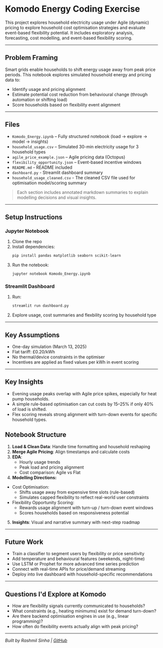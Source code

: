 
# Komodo Energy Coding Exercise

This project explores household electricity usage under Agile (dynamic) pricing to explore household cost optimisation strategies and evaluate event-based flexibility potential. It includes exploratory analysis, forecasting, cost modelling, and event-based flexibility scoring.

---

## Problem Framing

Smart grids enable households to shift energy usage away from peak price periods. This notebook explores simulated household energy and pricing data to:
- Identify usage and pricing alignment
- Estimate potential cost reduction from behavioural change (through automation or shifting load)
- Score households based on flexibility event alignment

---

## Files

- `Komodo_Energy.ipynb` – Fully structured notebook (load → explore → model → insights)
- `household_usage.csv` – Simulated 30-min electricity usage for 3 household types
- `agile_price_example.json` – Agile pricing data (Octopus)
- `flexibility_opportunity.json` – Event-based incentive windows
- `README.md` - README included
- `dashboard.py` - Streamlit dashboard summary
- `household_usage_cleaned.csv` - The cleaned CSV file used for optimisation model/scoring summary

> Each section includes annotated markdown summaries to explain modelling decisions and visual insights.

---

## Setup Instructions

### Jupyter Notebook
1. Clone the repo  
2. Install dependencies:  
   ```bash
   pip install pandas matplotlib seaborn scikit-learn
   ```
3. Run the notebook:  
   ```bash
   jupyter notebook Komodo_Energy.ipynb
   ```

### Streamlit Dashboard
1. Run:
   ```bash
   streamlit run dashboard.py
   ```
2. Explore usage, cost summaries and flexbility scoring by household type

---

## Key Assumptions

- One-day simulation (March 13, 2025)
- Flat tariff: £0.20/kWh
- No thermal/device constraints in the optimiser
- Incentives are applied as fixed values per kWh in event scoring

---

## Key Insights

- Evening usage peaks overlap with Agile price spikes, especially for heat pump households.
- A simple rule-based optimisation can cut costs by 15–25% if only 40% of load is shifted.
- Flex scoring reveals strong alignment with turn-down events for specific household types.

## Notebook Structure

1. **Load & Clean Data**: Handle time formatting and household reshaping
2. **Merge Agile Pricing**: Align timestamps and calculate costs
3. **EDA**:
   - Hourly usage trends
   - Peak load and pricing alignment
   - Cost comparison: Agile vs Flat
4. **Modelling Directions:**
- Cost Optimisation:
  - Shifts usage away from expensive time slots (rule-based)
  - Simulates capped flexibility to reflect real-world user constraints
- Flexibility Opportunity Scoring:
  - Rewards usage alignment with turn-up / turn-down event windows
  - Scores households based on responsiveness potential
5. **Insights**: Visual and narrative summary with next-step roadmap

---

## Future Work

- Train a classifier to segment users by flexibility or price sensitivity
- Add temperature and behavioural features (weekends, night-time)
- Use LSTM or Prophet for more advanced time series prediction
- Connect with real-time APIs for price/demand streaming
- Deploy into live dashboard with household-specific recommendations

---

## Questions I'd Explore at Komodo

- How are flexibility signals currently communicated to households?
- What constraints (e.g., heating minimums) exist for demand turn-down?
- Are there backend optimisation engines in use (e.g., linear programming)?
- How often do flexibility events actually align with peak pricing?

---

*Built by Rashmil Sinha | [GitHub](https://github.com/rashSinha)*
